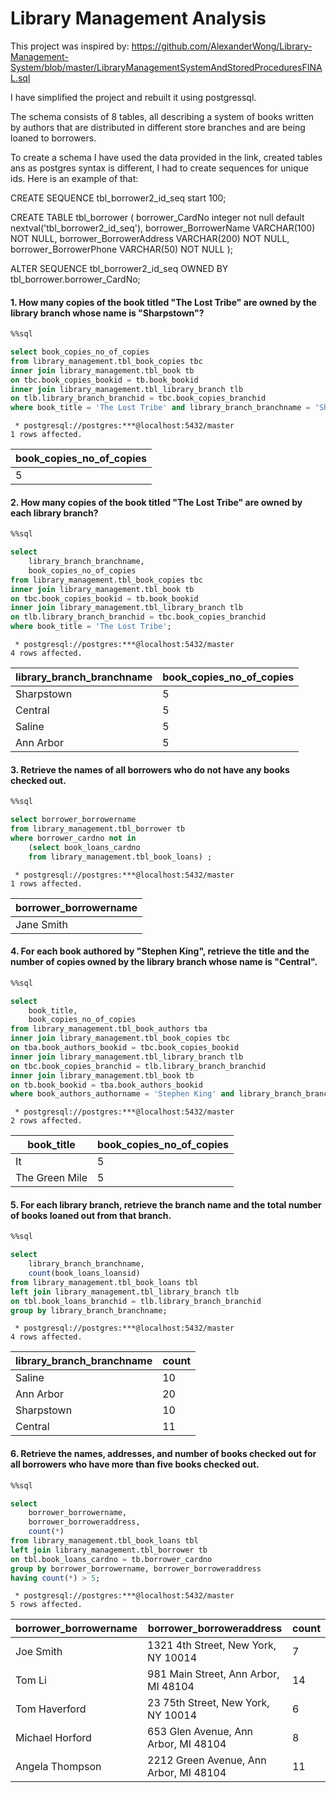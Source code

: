 # Library Management Analysis

This project was inspired by: https://github.com/AlexanderWong/Library-Management-System/blob/master/LibraryManagementSystemAndStoredProceduresFINAL.sql

I have simplified the project and rebuilt it using postgressql.

The schema consists of 8 tables, all describing a system of books written by authors that are distributed in different store branches and are being loaned to borrowers.

To create a schema I have used the data provided in the link, created tables ans as postgres syntax is different, I had to create sequences for unique ids. Here is an example of that:

CREATE SEQUENCE tbl_borrower2_id_seq start 100;
	
CREATE TABLE tbl_borrower (
		borrower_CardNo integer not null default nextval('tbl_borrower2_id_seq'),
		borrower_BorrowerName VARCHAR(100) NOT NULL,
		borrower_BorrowerAddress VARCHAR(200) NOT NULL,
		borrower_BorrowerPhone VARCHAR(50) NOT NULL
	);	
	
ALTER SEQUENCE tbl_borrower2_id_seq
OWNED BY tbl_borrower.borrower_CardNo;

#### 1. How many copies of the book titled "The Lost Tribe" are owned by the library branch whose name is "Sharpstown"?


```sql
%%sql

select book_copies_no_of_copies
from library_management.tbl_book_copies tbc
inner join library_management.tbl_book tb 
on tbc.book_copies_bookid = tb.book_bookid
inner join library_management.tbl_library_branch tlb 
on tlb.library_branch_branchid = tbc.book_copies_branchid
where book_title = 'The Lost Tribe' and library_branch_branchname = 'Sharpstown';
```

     * postgresql://postgres:***@localhost:5432/master
    1 rows affected.
    




<table>
    <thead>
        <tr>
            <th>book_copies_no_of_copies</th>
        </tr>
    </thead>
    <tbody>
        <tr>
            <td>5</td>
        </tr>
    </tbody>
</table>



#### 2. How many copies of the book titled "The Lost Tribe" are owned by each library branch?


```sql
%%sql

select
	library_branch_branchname,
	book_copies_no_of_copies
from library_management.tbl_book_copies tbc
inner join library_management.tbl_book tb 
on tbc.book_copies_bookid = tb.book_bookid
inner join library_management.tbl_library_branch tlb 
on tlb.library_branch_branchid = tbc.book_copies_branchid
where book_title = 'The Lost Tribe';
```

     * postgresql://postgres:***@localhost:5432/master
    4 rows affected.
    




<table>
    <thead>
        <tr>
            <th>library_branch_branchname</th>
            <th>book_copies_no_of_copies</th>
        </tr>
    </thead>
    <tbody>
        <tr>
            <td>Sharpstown</td>
            <td>5</td>
        </tr>
        <tr>
            <td>Central</td>
            <td>5</td>
        </tr>
        <tr>
            <td>Saline</td>
            <td>5</td>
        </tr>
        <tr>
            <td>Ann Arbor</td>
            <td>5</td>
        </tr>
    </tbody>
</table>



#### 3. Retrieve the names of all borrowers who do not have any books checked out.


```sql
%%sql

select borrower_borrowername 
from library_management.tbl_borrower tb
where borrower_cardno not in
	(select book_loans_cardno
	from library_management.tbl_book_loans) ;
```

     * postgresql://postgres:***@localhost:5432/master
    1 rows affected.
    




<table>
    <thead>
        <tr>
            <th>borrower_borrowername</th>
        </tr>
    </thead>
    <tbody>
        <tr>
            <td>Jane Smith</td>
        </tr>
    </tbody>
</table>



#### 4. For each book authored by "Stephen King", retrieve the title and the number of copies owned by the library branch whose name is "Central".


```sql
%%sql

select
	book_title,
	book_copies_no_of_copies
from library_management.tbl_book_authors tba
inner join library_management.tbl_book_copies tbc 
on tba.book_authors_bookid = tbc.book_copies_bookid
inner join library_management.tbl_library_branch tlb 
on tbc.book_copies_branchid = tlb.library_branch_branchid 
inner join library_management.tbl_book tb
on tb.book_bookid = tba.book_authors_bookid 
where book_authors_authorname = 'Stephen King' and library_branch_branchname = 'Central';
```

     * postgresql://postgres:***@localhost:5432/master
    2 rows affected.
    




<table>
    <thead>
        <tr>
            <th>book_title</th>
            <th>book_copies_no_of_copies</th>
        </tr>
    </thead>
    <tbody>
        <tr>
            <td>It</td>
            <td>5</td>
        </tr>
        <tr>
            <td>The Green Mile</td>
            <td>5</td>
        </tr>
    </tbody>
</table>



#### 5. For each library branch, retrieve the branch name and the total number of books loaned out from that branch.


```sql
%%sql

select
	library_branch_branchname,
	count(book_loans_loansid)
from library_management.tbl_book_loans tbl
left join library_management.tbl_library_branch tlb
on tbl.book_loans_branchid = tlb.library_branch_branchid
group by library_branch_branchname;
```

     * postgresql://postgres:***@localhost:5432/master
    4 rows affected.
    




<table>
    <thead>
        <tr>
            <th>library_branch_branchname</th>
            <th>count</th>
        </tr>
    </thead>
    <tbody>
        <tr>
            <td>Saline</td>
            <td>10</td>
        </tr>
        <tr>
            <td>Ann Arbor</td>
            <td>20</td>
        </tr>
        <tr>
            <td>Sharpstown</td>
            <td>10</td>
        </tr>
        <tr>
            <td>Central</td>
            <td>11</td>
        </tr>
    </tbody>
</table>



#### 6. Retrieve the names, addresses, and number of books checked out for all borrowers who have more than five books checked out.


```sql
%%sql

select
	borrower_borrowername,
	borrower_borroweraddress,
	count(*)
from library_management.tbl_book_loans tbl
left join library_management.tbl_borrower tb
on tbl.book_loans_cardno = tb.borrower_cardno
group by borrower_borrowername, borrower_borroweraddress
having count(*) > 5;
```

     * postgresql://postgres:***@localhost:5432/master
    5 rows affected.
    




<table>
    <thead>
        <tr>
            <th>borrower_borrowername</th>
            <th>borrower_borroweraddress</th>
            <th>count</th>
        </tr>
    </thead>
    <tbody>
        <tr>
            <td>Joe Smith</td>
            <td>1321 4th Street, New York, NY 10014</td>
            <td>7</td>
        </tr>
        <tr>
            <td>Tom Li</td>
            <td>981 Main Street, Ann Arbor, MI 48104</td>
            <td>14</td>
        </tr>
        <tr>
            <td>Tom Haverford</td>
            <td>23 75th Street, New York, NY 10014</td>
            <td>6</td>
        </tr>
        <tr>
            <td>Michael Horford</td>
            <td>653 Glen Avenue, Ann Arbor, MI 48104</td>
            <td>8</td>
        </tr>
        <tr>
            <td>Angela Thompson</td>
            <td>2212 Green Avenue, Ann Arbor, MI 48104</td>
            <td>11</td>
        </tr>
    </tbody>
</table>


